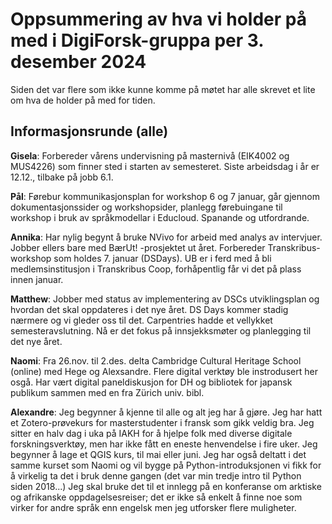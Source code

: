 
# Oppsummering av hva vi holder på med i DigiForsk-gruppa per 3. desember 2024

Siden det var flere som ikke kunne komme på møtet har alle skrevet et lite om hva de holder på med for tiden.

## Informasjonsrunde (alle)

**Gisela**: Forbereder vårens undervisning på masternivå (EIK4002 og MUS4226) som finner sted i starten av semesteret.  Siste arbeidsdag i år er 12.12., tilbake på jobb 6.1.

**Pål**: Førebur kommunikasjonsplan for workshop 6 og 7 januar, går gjennom dokumentasjonssider og workshopsider, planlegg førebuingane til workshop i bruk av språkmodellar i Educloud. Spanande og utfordrande.

**Annika**: Har nylig begynt å bruke NVivo for arbeid med analys av intervjuer. Jobber ellers bare med BærUt! -prosjektet ut året. Forbereder Transkribus-workshop som holdes 7. januar (DSDays). UB er i ferd med å bli medlemsinstitusjon i Transkribus Coop, forhåpentlig får vi det på plass innen januar.

**Matthew**: Jobber med status av implementering av DSCs utviklingsplan og hvordan det skal oppdateres i det nye året. DS Days kommer stadig nærmere og vi gleder oss til det. Carpentries hadde et vellykket semesteravslutning. Nå er det fokus på innsjekksmøter og planlegging til det nye året.

**Naomi**: Fra 26.nov. til 2.des. delta Cambridge Cultural Heritage School (online) med Hege og Alexsandre. Flere digital verktøy ble instrodusert her osgå. Har vært digital paneldiskusjon for DH og bibliotek for japansk publikum sammen med en fra Zürich univ. bibl.

**Alexandre**: Jeg begynner å kjenne til alle og alt jeg har å gjøre. Jeg har hatt et Zotero-prøvekurs for masterstudenter i fransk som gikk veldig bra. Jeg sitter en halv dag i uka på IAKH for å hjelpe folk med diverse digitale forskningsverktøy, men har ikke fått en eneste henvendelse i fire uker. Jeg begynner å lage et QGIS kurs, til mai eller juni. Jeg har også deltatt i det samme kurset som Naomi og vil bygge på Python-introduksjonen vi fikk for å virkelig ta det i bruk denne gangen (det var min tredje intro til Python siden 2018...) Jeg skal bruke det til et innlegg på en konferanse om arktiske og afrikanske oppdagelsesreiser; det er ikke så enkelt å finne noe som virker for andre språk enn engelsk men jeg utforsker flere muligheter. 
